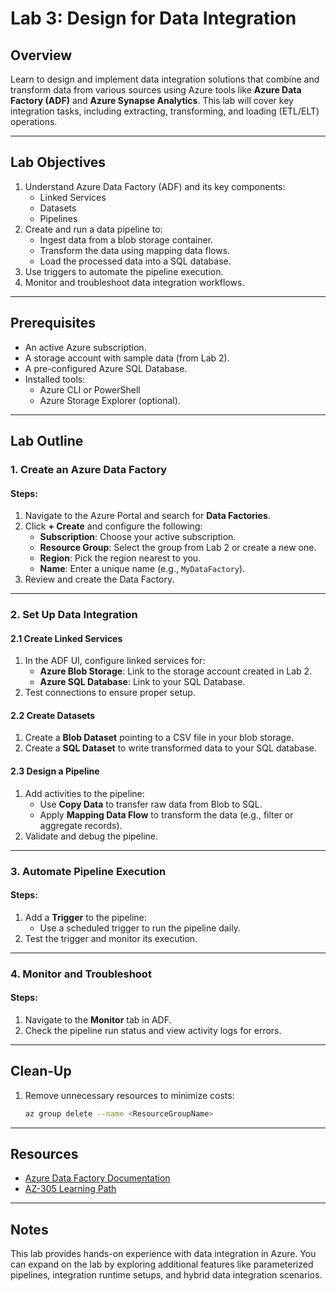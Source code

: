# Lab 3: Design for Data Integration

## Overview

Learn to design and implement data integration solutions that combine and transform data from various sources using Azure tools like **Azure Data Factory (ADF)** and **Azure Synapse Analytics**. This lab will cover key integration tasks, including extracting, transforming, and loading (ETL/ELT) operations.

---

## Lab Objectives

1. Understand Azure Data Factory (ADF) and its key components:
   - Linked Services
   - Datasets
   - Pipelines
2. Create and run a data pipeline to:
   - Ingest data from a blob storage container.
   - Transform the data using mapping data flows.
   - Load the processed data into a SQL database.
3. Use triggers to automate the pipeline execution.
4. Monitor and troubleshoot data integration workflows.

---

## Prerequisites

- An active Azure subscription.
- A storage account with sample data (from Lab 2).
- A pre-configured Azure SQL Database.
- Installed tools:
  - Azure CLI or PowerShell
  - Azure Storage Explorer (optional).

---

## Lab Outline

### 1. Create an Azure Data Factory

#### Steps:

1. Navigate to the Azure Portal and search for **Data Factories**.
2. Click **+ Create** and configure the following:
   - **Subscription**: Choose your active subscription.
   - **Resource Group**: Select the group from Lab 2 or create a new one.
   - **Region**: Pick the region nearest to you.
   - **Name**: Enter a unique name (e.g., `MyDataFactory`).
3. Review and create the Data Factory.

---

### 2. Set Up Data Integration

#### 2.1 Create Linked Services

1. In the ADF UI, configure linked services for:
   - **Azure Blob Storage**: Link to the storage account created in Lab 2.
   - **Azure SQL Database**: Link to your SQL Database.
2. Test connections to ensure proper setup.

#### 2.2 Create Datasets

1. Create a **Blob Dataset** pointing to a CSV file in your blob storage.
2. Create a **SQL Dataset** to write transformed data to your SQL database.

#### 2.3 Design a Pipeline

1. Add activities to the pipeline:
   - Use **Copy Data** to transfer raw data from Blob to SQL.
   - Apply **Mapping Data Flow** to transform the data (e.g., filter or aggregate records).
2. Validate and debug the pipeline.

---

### 3. Automate Pipeline Execution

#### Steps:

1. Add a **Trigger** to the pipeline:
   - Use a scheduled trigger to run the pipeline daily.
2. Test the trigger and monitor its execution.

---

### 4. Monitor and Troubleshoot

#### Steps:

1. Navigate to the **Monitor** tab in ADF.
2. Check the pipeline run status and view activity logs for errors.

---

## Clean-Up

1. Remove unnecessary resources to minimize costs:
   ```bash
   az group delete --name <ResourceGroupName>
   ```

---

## Resources

- [Azure Data Factory Documentation](https://learn.microsoft.com/en-us/azure/data-factory/)
- [AZ-305 Learning Path](https://learn.microsoft.com/en-us/certifications/exams/az-305/)

---

## Notes

This lab provides hands-on experience with data integration in Azure. You can expand on the lab by exploring additional features like parameterized pipelines, integration runtime setups, and hybrid data integration scenarios.

